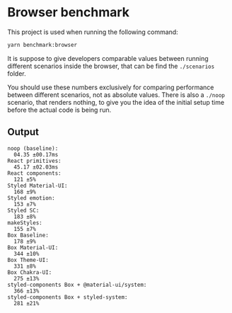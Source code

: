 # Browser benchmark

This project is used when running the following command:

```sh
yarn benchmark:browser
```

It is suppose to give developers comparable values between running different scenarios inside the browser, that can be find the `./scenarios` folder.

You should use these numbers exclusively for comparing performance between different scenarios, not as absolute values. There is also a `./noop` scenario, that renders nothing, to give you the idea of the initial setup time before the actual code is being run.

## Output

```
noop (baseline):
  04.35 ±00.17ms
React primitives:
  45.17 ±02.03ms
React components:
  121 ±5%
Styled Material-UI:
  168 ±9%
Styled emotion:
  153 ±7%
Styled SC:
  183 ±8%
makeStyles:
  155 ±7%
Box Baseline:
  178 ±9%
Box Material-UI:
  344 ±10%
Box Theme-UI:
  331 ±8%
Box Chakra-UI:
  275 ±13%
styled-components Box + @material-ui/system:
  366 ±13%
styled-components Box + styled-system:
  281 ±21%
```
